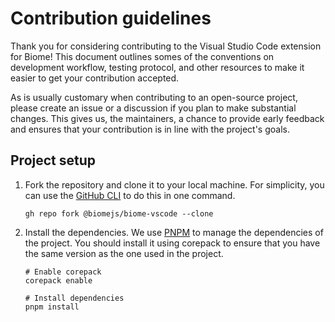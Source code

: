 # Contribution guidelines

Thank you for considering contributing to the Visual Studio Code extension for
Biome! This document outlines somes of the conventions on development workflow,
testing protocol, and other resources to make it easier to get your contribution
accepted.

As is usually customary when contributing to an open-source project, please
create an issue or a discussion if you plan to make substantial changes. This
gives us, the maintainers, a chance to provide early feedback and ensures that
your contribution is in line with the project's goals.

## Project setup

1. Fork the repository and clone it to your local machine. For simplicity, you
can use the [GitHub CLI] to do this in one command.
   ```shell
   gh repo fork @biomejs/biome-vscode --clone
   ```

2. Install the dependencies. We use [PNPM] to manage the dependencies of the 
project. You should install it using corepack to ensure that you have the same
version as the one used in the project.
   ```shell
   # Enable corepack
   corepack enable

   # Install dependencies
   pnpm install
   ```

[GitHub CLI]: https://cli.github.com/
[PNPM]: https://pnpm.io/
